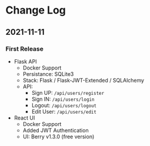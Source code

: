 # Change Log

## 2021-11-11
### First Release

- Flask API 
  - Docker Support
  - Persistance: SQLite3  
  - Stack: Flask / Flask-JWT-Extended / SQLAlchemy
  - API:
    - Sign UP: `/api/users/register`
    - Sign IN: `/api/users/login`
    - Logout: `/api/users/logout`
    - Edit User: `/api/users/edit`
- React UI
  - Docker Support
  - Added JWT Authentication
  - UI: Berry v1.3.0 (free version)
